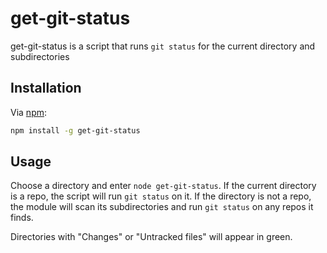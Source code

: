 # get-git-status

get-git-status is a script that runs ```git status``` for the current directory and subdirectories

## Installation

Via [npm](https://www.npmjs.com/):

```bash
npm install -g get-git-status
```

## Usage

Choose a directory and enter ```node get-git-status```. If the current directory is a repo, the script will run ```git status``` on it. If the directory is not a repo, the module will scan its subdirectories and run ```git status``` on any repos it finds.

Directories with "Changes" or "Untracked files" will appear in green.
